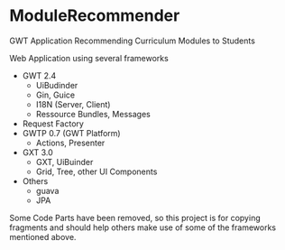 ModuleRecommender
=================

GWT Application Recommending Curriculum Modules to Students

Web Application using several frameworks

- GWT 2.4
  - UiBudinder
  - Gin, Guice
  - I18N (Server, Client)
  - Ressource Bundles, Messages
- Request Factory
- GWTP 0.7 (GWT Platform)
  - Actions, Presenter
- GXT 3.0
  - GXT, UiBuinder
  - Grid, Tree, other UI Components
- Others
  - guava
  - JPA

Some Code Parts have been removed, so this project is for copying fragments
and should help others make use of some of the frameworks mentioned above.
